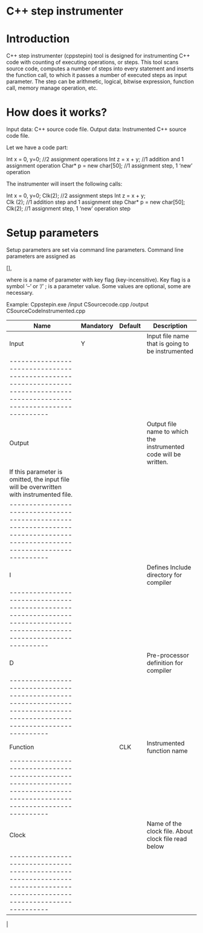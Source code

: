 # C++ step instrumenter

# Introduction

C++ step instrumenter (cppstepin) tool is designed for instrumenting C++ code with counting of executing operations, or steps. This tool scans source code, computes a number of steps into every statement and inserts the function call, to which it passes a number of executed steps as input parameter. The step can be arithmetic, logical, bitwise expression, function call, memory manage operation, etc. 

# How does it works?

Input data: C++ source code file. 
Output data: Instrumented C++ source code file.

Let we have a code part:

Int x = 0, y=0; //2 assignment operations
Int z = x + y;  //1 addition and 1 assignment operation
Char* p = new char[50]; //1 assignment step, 1 ‘new’ operation 
 
The instrumenter will insert the following calls:

Int x = 0, y=0; 
Clk(2); //2 assignment steps
Int z = x + y;  
Clk (2); //1 addition step and 1 assignment step
Char* p = new char[50]; 
Clk(2); //1 assignment step, 1 ‘new’ operation step

# Setup parameters

Setup parameters are set via command line parameters. Command line parameters are assigned as 

<Key> [<Value>],                 

where <key> is a name of parameter with key flag (key-incensitive). Key flag is a symbol ‘–‘  or ‘/’ ;
<Value> is a parameter value. Some values are optional, some are necessary.

Example:
Cppstepin.exe /input CSourcecode.cpp /output CSourceCodeInstrumented.cpp

| Name     | Mandatory | Default |                      Description                                                        |
|----------|-----------| ------- |-----------------------------------------------------------------------------------------|
| Input    |     Y     |         |Input file name that is going to be instrumented                                         |
|--------------------------------------------------------------------------------------------------------------------------|
| Output   |           |         | Output file name to which the instrumented code will be written. 
If this parameter is omitted, the input file will be overwritten with instrumented file.| 
|--------------------------------------------------------------------------------------------------------------------------|
| I        |           |         | Defines Include directory for compiler                                                  |
|--------------------------------------------------------------------------------------------------------------------------|
| D        |           |         | Pre-processor definition for compiler                                                   |
|--------------------------------------------------------------------------------------------------------------------------|
| Function |           | CLK     | Instrumented function name                                                              |
|--------------------------------------------------------------------------------------------------------------------------|
| Clock    |           |         | Name of the clock file. About clock file read below                                     |
|--------------------------------------------------------------------------------------------------------------------------|
|



